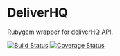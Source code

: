 # DeliverHQ

Rubygem wrapper for [deliverHQ](http://www.deliverhq.com/) API.

[![Build Status](https://travis-ci.org/datacentred/deliverhq.svg)](https://travis-ci.org/datacentred/deliverhq) [![Coverage Status](https://coveralls.io/repos/datacentred/deliverhq/badge.svg?branch=master&service=github)](https://coveralls.io/github/datacentred/deliverhq?branch=master)
